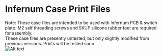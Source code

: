 # Infernum Case Print Files
Note: These case files are intended to be used with Infernum PCB & switch plate. M2 self threading screws and SKUF silicone rubber feet are required for assembly.  
These case files are presently untested, but only slightly modified from previous versions. Prints will be tested soon.  
![Alt text](image.png)
